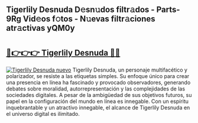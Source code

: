 ## Tigerlily Desnuda D𝚎sn𝚞dos filtr𝚊dos - Parts-9Rg Vid𝚎os f𝚘tos - N𝚞evas filtr𝚊ciones atr𝚊ctivas yQM0y

# <h2><a href="http://mbbvw0u.tromn.icu/?c=Tigerlily+Desnuda">🔗👉👉👉 Tigerlily Desnuda 🔗🔗</a></h2>

[![Tigerlily Desnuda nuevo](https://i.imgur.com/pEAQMta.gif)](http://mbbvw0u.tromn.icu/?c=Tigerlily+Desnuda)
Tigerlily Desnuda, un personaje multifacético y polarizador, se resiste a las etiquetas simples. Su enfoque único para crear una presencia en línea ha fascinado y provocado observadores, generando debates sobre moralidad, autorrepresentación y las complejidades de las sociedades digitales. A pesar de la ambigüedad de sus objetivos futuros, su papel en la configuración del mundo en línea es innegable. Con un espíritu inquebrantable y un atractivo innegable, el alcance de Tigerlily Desnuda en el universo digital es ilimitado.
